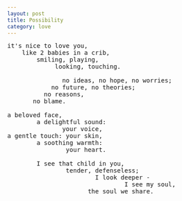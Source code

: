 ```yaml
---
layout: post
title: Possibility
category: love
---
```


<pre>
it's nice to love you,
    like 2 babies in a crib,
        smiling, playing,
             looking, touching.

               no ideas, no hope, no worries;
            no future, no theories;
          no reasons,
       no blame.

a beloved face,
        a delightful sound:
               your voice,
a gentle touch: your skin,
        a soothing warmth:
                your heart.

        I see that child in you,
                tender, defenseless;
                        I look deeper -
                                I see my soul, 
				      the soul we share.
</pre>
